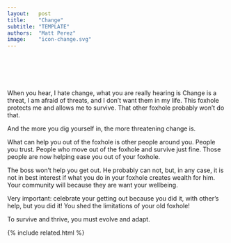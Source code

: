 ```yaml
---
layout:   post
title:    "Change"
subtitle: "TEMPLATE"
authors:  "Matt Perez"
image:    "icon-change.svg"
---
```


<div style="display:none;">
 <p>&ldquo;I hate change.&rdquo;</p>
</div>

<h1>&nbsp;</h1>
 <p>When you hear, <span class="_quotespan">I hate change</span>, what you are really hearing is <span class="_quotespan">Change is a threat, I am afraid of threats, and I don&rsquo;t want them in my life. This foxhole protects me and allows me to survive. That other foxhole probably won&rsquo;t do that</span>.</p>
 <p>And the more you dig yourself in, the more threatening change is.</p>
 <p>What can help you out of the foxhole is other people around you. People you trust. People who move out of the foxhole and survive just fine. Those people are now helping ease you out of your foxhole.</p>
 <p>The boss won&rsquo;t help you get out. He probably can not, but, in any case, it is not in best interest if what you do in your foxhole creates wealth for him. Your community will because they are want your wellbeing.</p>
 <p>Very important: celebrate your getting out because you did it, with other&rsquo;s help, but you did it! You shed the limitations of your old foxhole!</p>
 <p>To survive and thrive, you must evolve and adapt.</p>

{% include related.html %}
